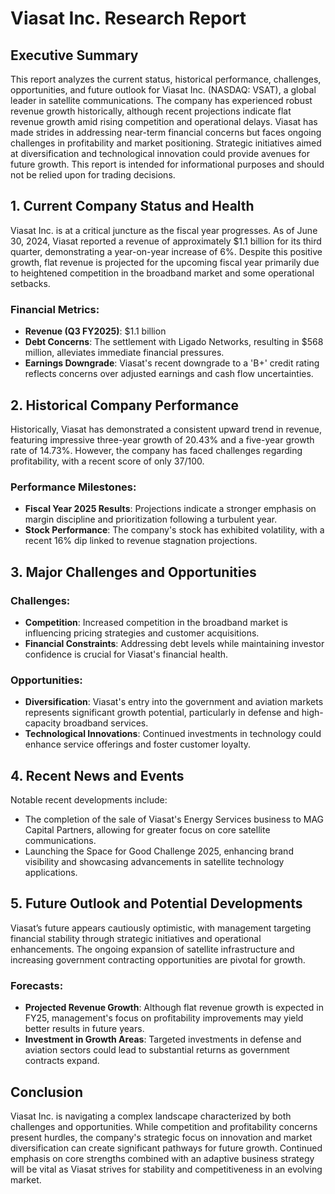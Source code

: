 # Viasat Inc. Research Report

## Executive Summary
This report analyzes the current status, historical performance, challenges, opportunities, and future outlook for Viasat Inc. (NASDAQ: VSAT), a global leader in satellite communications. The company has experienced robust revenue growth historically, although recent projections indicate flat revenue growth amid rising competition and operational delays. Viasat has made strides in addressing near-term financial concerns but faces ongoing challenges in profitability and market positioning. Strategic initiatives aimed at diversification and technological innovation could provide avenues for future growth. This report is intended for informational purposes and should not be relied upon for trading decisions.

## 1. Current Company Status and Health
Viasat Inc. is at a critical juncture as the fiscal year progresses. As of June 30, 2024, Viasat reported a revenue of approximately $1.1 billion for its third quarter, demonstrating a year-on-year increase of 6%. Despite this positive growth, flat revenue is projected for the upcoming fiscal year primarily due to heightened competition in the broadband market and some operational setbacks.

### Financial Metrics:
- **Revenue (Q3 FY2025)**: $1.1 billion
- **Debt Concerns**: The settlement with Ligado Networks, resulting in $568 million, alleviates immediate financial pressures.
- **Earnings Downgrade**: Viasat's recent downgrade to a 'B+' credit rating reflects concerns over adjusted earnings and cash flow uncertainties.

## 2. Historical Company Performance
Historically, Viasat has demonstrated a consistent upward trend in revenue, featuring impressive three-year growth of 20.43% and a five-year growth rate of 14.73%. However, the company has faced challenges regarding profitability, with a recent score of only 37/100.

### Performance Milestones:
- **Fiscal Year 2025 Results**: Projections indicate a stronger emphasis on margin discipline and prioritization following a turbulent year.
- **Stock Performance**: The company's stock has exhibited volatility, with a recent 16% dip linked to revenue stagnation projections.

## 3. Major Challenges and Opportunities
### Challenges:
- **Competition**: Increased competition in the broadband market is influencing pricing strategies and customer acquisitions.
- **Financial Constraints**: Addressing debt levels while maintaining investor confidence is crucial for Viasat's financial health.

### Opportunities:
- **Diversification**: Viasat's entry into the government and aviation markets represents significant growth potential, particularly in defense and high-capacity broadband services.
- **Technological Innovations**: Continued investments in technology could enhance service offerings and foster customer loyalty.

## 4. Recent News and Events
Notable recent developments include:
- The completion of the sale of Viasat's Energy Services business to MAG Capital Partners, allowing for greater focus on core satellite communications.
- Launching the Space for Good Challenge 2025, enhancing brand visibility and showcasing advancements in satellite technology applications.

## 5. Future Outlook and Potential Developments
Viasat’s future appears cautiously optimistic, with management targeting financial stability through strategic initiatives and operational enhancements. The ongoing expansion of satellite infrastructure and increasing government contracting opportunities are pivotal for growth.

### Forecasts:
- **Projected Revenue Growth**: Although flat revenue growth is expected in FY25, management's focus on profitability improvements may yield better results in future years.
- **Investment in Growth Areas**: Targeted investments in defense and aviation sectors could lead to substantial returns as government contracts expand.

## Conclusion
Viasat Inc. is navigating a complex landscape characterized by both challenges and opportunities. While competition and profitability concerns present hurdles, the company's strategic focus on innovation and market diversification can create significant pathways for future growth. Continued emphasis on core strengths combined with an adaptive business strategy will be vital as Viasat strives for stability and competitiveness in an evolving market.